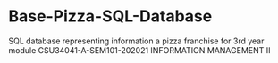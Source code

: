 # Base-Pizza-SQL-Database
SQL database representing information a pizza franchise for 3rd year module CSU34041-A-SEM101-202021 INFORMATION MANAGEMENT II
